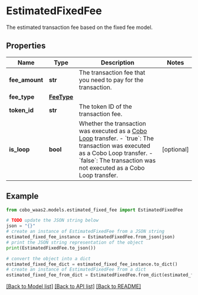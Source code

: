 # EstimatedFixedFee

The estimated transaction fee based on the fixed fee model.

## Properties

Name | Type | Description | Notes
------------ | ------------- | ------------- | -------------
**fee_amount** | **str** | The transaction fee that you need to pay for the transaction. | 
**fee_type** | [**FeeType**](FeeType.md) |  | 
**token_id** | **str** | The token ID of the transaction fee. | 
**is_loop** | **bool** | Whether the transaction was executed as a [Cobo Loop](https://manuals.cobo.com/en/portal/custodial-wallets/cobo-loop) transfer. - &#x60;true&#x60;: The transaction was executed as a Cobo Loop transfer. - &#x60;false&#x60;: The transaction was not executed as a Cobo Loop transfer.  | [optional] 

## Example

```python
from cobo_waas2.models.estimated_fixed_fee import EstimatedFixedFee

# TODO update the JSON string below
json = "{}"
# create an instance of EstimatedFixedFee from a JSON string
estimated_fixed_fee_instance = EstimatedFixedFee.from_json(json)
# print the JSON string representation of the object
print(EstimatedFixedFee.to_json())

# convert the object into a dict
estimated_fixed_fee_dict = estimated_fixed_fee_instance.to_dict()
# create an instance of EstimatedFixedFee from a dict
estimated_fixed_fee_from_dict = EstimatedFixedFee.from_dict(estimated_fixed_fee_dict)
```
[[Back to Model list]](../README.md#documentation-for-models) [[Back to API list]](../README.md#documentation-for-api-endpoints) [[Back to README]](../README.md)



